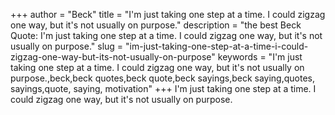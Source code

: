 +++
author = "Beck"
title = "I'm just taking one step at a time. I could zigzag one way, but it's not usually on purpose."
description = "the best Beck Quote: I'm just taking one step at a time. I could zigzag one way, but it's not usually on purpose."
slug = "im-just-taking-one-step-at-a-time-i-could-zigzag-one-way-but-its-not-usually-on-purpose"
keywords = "I'm just taking one step at a time. I could zigzag one way, but it's not usually on purpose.,beck,beck quotes,beck quote,beck sayings,beck saying,quotes, sayings,quote, saying, motivation"
+++
I'm just taking one step at a time. I could zigzag one way, but it's not usually on purpose.
